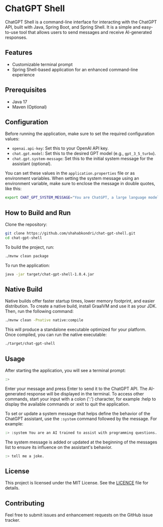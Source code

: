 # ChatGPT Shell
ChatGPT Shell is a command-line interface for interacting with the ChatGPT API, built with Java, Spring Boot, and Spring Shell. It is a simple and easy-to-use tool that allows users to send messages and receive AI-generated responses.

## Features
- Customizable terminal prompt
- Spring Shell-based application for an enhanced command-line experience

## Prerequisites

- Java 17
- Maven (Optional)

## Configuration
Before running the application, make sure to set the required configuration values:

- `openai.api-key`: Set this to your OpenAI API key.
- `chat.gpt.model`: Set this to the desired GPT model (e.g., `gpt_3_5_turbo`).
- `chat.gpt.system-message`: Set this to the initial system message for the assistant (optional).

You can set these values in the `application.properties` file or as environment variables. When setting the system message using an environment variable, make sure to enclose the message in double quotes, like this:

```bash
export CHAT_GPT_SYSTEM_MESSAGE="You are ChatGPT, a large language model trained by OpenAI. Answer as concisely as possible."
```


## How to Build and Run
Clone the repository:

```bash
git clone https://github.com/shahabkondri/chat-gpt-shell.git
cd chat-gpt-shell
```

To build the project, run:

```bash
./mvnw clean package
```

To run the application:

```bash
java -jar target/chat-gpt-shell-1.0.4.jar
```

## Native Build
Native builds offer faster startup times, lower memory footprint, and easier distribution. To create a native build, install GraalVM and use it as your JDK. Then, run the following command:

```bash
./mvnw clean -Pnative native:compile
```

This will produce a standalone executable optimized for your platform.
Once compiled, you can run the native executable:

```bash
./target/chat-gpt-shell
```

## Usage
After starting the application, you will see a terminal prompt:

```bash
:> 
```

Enter your message and press Enter to send it to the ChatGPT API. The AI-generated response will be displayed in the terminal. To access other commands, start your input with a colon (':') character, for example :help to display the available commands or :exit to quit the application.

To set or update a system message that helps define the behavior of the ChatGPT assistant, use the `:system` command followed by the message. For example:

```bash
:> :system You are an AI trained to assist with programming questions.
```

The system message is added or updated at the beginning of the messages list to ensure its influence on the assistant's behavior.

```bash
:> tell me a joke.
```

## License
This project is licensed under the MIT License. See the [LICENCE](LICENCE.md) file for details.

## Contributing
Feel free to submit issues and enhancement requests on the GitHub issue tracker.